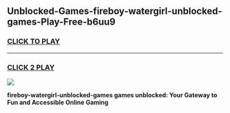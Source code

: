 
## Unblocked-Games-fireboy-watergirl-unblocked-games-Play-Free-b6uu9
<h3>
<a href="https://premium76.site?title=fireboy-watergirl-unblocked-games&ref=20M">CLICK TO PLAY</a></h3>
<hr>

<h3>
<a href="https://premium76.site?title=fireboy-watergirl-unblocked-games&ref=20M">CLICK 2 PLAY</a>
  
</h3>

<a href="https://premium76.site?title=fireboy-watergirl-unblocked-games&ref=19M"><img src="https://clearcache.store/games.png"></a>


**fireboy-watergirl-unblocked-games games unblocked: Your Gateway to Fun and Accessible Online Gaming**
